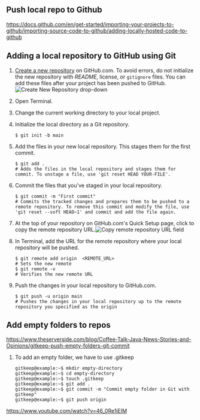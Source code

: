 ## Push local repo to Github

https://docs.github.com/en/get-started/importing-your-projects-to-github/importing-source-code-to-github/adding-locally-hosted-code-to-github

## Adding a local repository to GitHub using Git

1. [Create a new repository](https://docs.github.com/en/repositories/creating-and-managing-repositories/creating-a-new-repository) on GitHub.com. To avoid errors, do not initialize the new repository with *README*, license, or `gitignore` files. You can add these files after your project has been pushed to GitHub.![Create New Repository drop-down](https://docs.github.com/assets/cb-11427/images/help/repository/repo-create.png)

2. Open Terminal.

3. Change the current working directory to your local project.

4. Initialize the local directory as a Git repository.

   ```
   $ git init -b main
   ```

5. Add the files in your new local repository. This stages them for the first commit.

   ```shell
   $ git add .
   # Adds the files in the local repository and stages them for commit. To unstage a file, use 'git reset HEAD YOUR-FILE'.
   ```

6. Commit the files that you've staged in your local repository.

   ```shell
   $ git commit -m "First commit"
   # Commits the tracked changes and prepares them to be pushed to a remote repository. To remove this commit and modify the file, use 'git reset --soft HEAD~1' and commit and add the file again.
   ```

7. At the top of your repository on GitHub.com's Quick Setup page, click to copy the remote repository URL.![Copy remote repository URL field](https://docs.github.com/assets/cb-25662/images/help/repository/copy-remote-repository-url-quick-setup.png)

8. In Terminal, add the URL for the remote repository where your local repository will be pushed.

   ```shell
   $ git remote add origin  <REMOTE_URL> 
   # Sets the new remote
   $ git remote -v
   # Verifies the new remote URL
   ```

9. Push the changes in your local repository to GitHub.com.

   ```shell
   $ git push -u origin main
   # Pushes the changes in your local repository up to the remote repository you specified as the origin
   ```

## Add empty folders to repos

https://www.theserverside.com/blog/Coffee-Talk-Java-News-Stories-and-Opinions/gitkeep-push-empty-folders-git-commit

1. To add an empty folder, we have to use .gitkeep

   ```shell
   gitkeep@example:~$ mkdir empty-directory
   gitkeep@example:~$ cd empty-directory
   gitkeep@example:~$ touch .gitkeep
   gitkeep@example:~$ git add .
   gitkeep@example:~$ git commit -m "Commit empty folder in Git with gitkeep"
   gitkeep@example:~$ git push origin
   ```


https://www.youtube.com/watch?v=46_0Re1iEIM